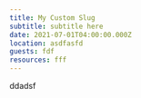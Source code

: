 ```yaml
---
title: My Custom Slug
subtitle: subtitle here
date: 2021-07-01T04:00:00.000Z
location: asdfasfd
guests: fdf
resources: fff
---
```

ddadsf